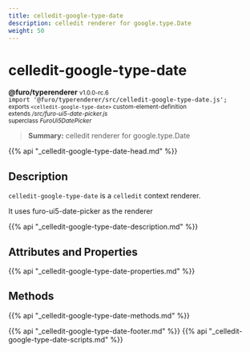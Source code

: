 ```yaml
---
title: celledit-google-type-date
description: celledit renderer for google.type.Date
weight: 50
---
```


# celledit-google-type-date
**@furo/typerenderer** <small>v1.0.0-rc.6</small>
<br>`import '@furo/typerenderer/src/celledit-google-type-date.js';`<small>
<br>exports `<celledit-google-type-date>` custom-element-definition
<br>extends */src/furo-ui5-date-picker.js*
<br>superclass *FuroUi5DatePicker*</small>

> **Summary:** celledit renderer for google.type.Date

{{% api "_celledit-google-type-date-head.md" %}}

## Description

`celledit-google-type-date` is a `celledit` context renderer.

It uses furo-ui5-date-picker as the renderer

{{% api "_celledit-google-type-date-description.md" %}}


## Attributes and Properties
{{% api "_celledit-google-type-date-properties.md" %}}



## Methods
{{% api "_celledit-google-type-date-methods.md" %}}





{{% api "_celledit-google-type-date-footer.md" %}}
{{% api "_celledit-google-type-date-scripts.md" %}}
